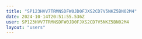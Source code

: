 ```yaml
---
title: "SP123HVV7TRMNSDFW0JD0FJXS2CD7V5NKZ5BN02M4"
date: 2024-10-14T20:51:55.536Z
user: SP123HVV7TRMNSDFW0JD0FJXS2CD7V5NKZ5BN02M4
layout: "users"
---
```

    